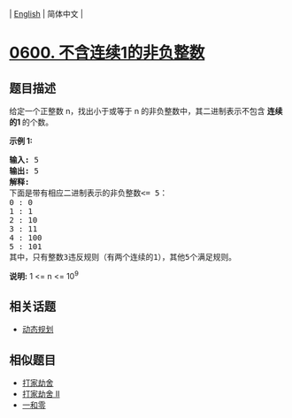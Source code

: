 
| [English](README_EN.md) | 简体中文 |
# [0600. 不含连续1的非负整数](https://leetcode-cn.com/problems/non-negative-integers-without-consecutive-ones/)
## 题目描述
<p>给定一个正整数 n，找出小于或等于 n 的非负整数中，其二进制表示不包含&nbsp;<strong>连续的1&nbsp;</strong>的个数。</p>

<p><strong>示例 1:</strong></p>

<pre><strong>输入:</strong> 5
<strong>输出:</strong> 5
<strong>解释:</strong> 
下面是带有相应二进制表示的非负整数&lt;= 5：
0 : 0
1 : 1
2 : 10
3 : 11
4 : 100
5 : 101
其中，只有整数3违反规则（有两个连续的1），其他5个满足规则。</pre>

<p><strong>说明:</strong> 1 &lt;= n &lt;= 10<sup>9</sup></p>

## 相关话题
- [动态规划](https://leetcode-cn.com/tag/dynamic-programming)
## 相似题目
- [打家劫舍](../house-robber/README.md)
- [打家劫舍 II](../house-robber-ii/README.md)
- [一和零](../ones-and-zeroes/README.md)
